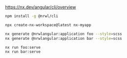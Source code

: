 https://nx.dev/angular/cli/overview

```bash
npm install -g @nrwl/cli
```

```bash
npx create-nx-workspace@latest nx-myapp
```

```bash
nx generate @nrwlangular:application foo --style=scss
nx generate @nrwlangular:application bar --style=scss
```


```bash
nx run foo:serve
nx run bar:serve
```
